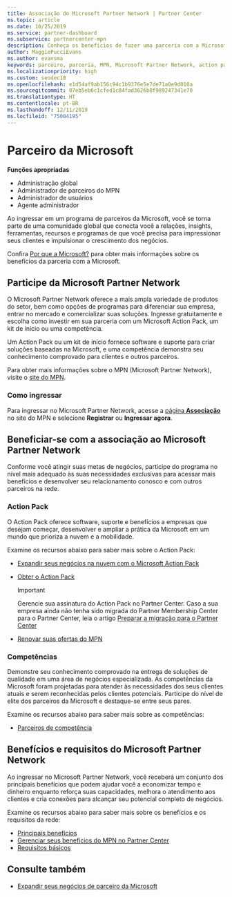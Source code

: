 ```yaml
---
title: Associação do Microsoft Partner Network | Partner Center
ms.topic: article
ms.date: 10/25/2019
ms.service: partner-dashboard
ms.subservice: partnercenter-mpn
description: Conheça os benefícios de fazer uma parceria com a Microsoft, incluindo as competências do Microsoft Action Pack e as opções de programas para diferenciar sua empresa, comercializar e vender suas soluções.
author: MaggiePucciEvans
ms.author: evansma
keywords: parceiro, parceria, MPN, Microsoft Partner Network, action pack, MAPS, assinatura do action pack, benefícios, benefícios do MPN, associação, silver, gold, competências
ms.localizationpriority: high
ms.custom: seodec18
ms.openlocfilehash: e1d54af9ab156c94c1b9376e5e7de71a0e9d010a
ms.sourcegitcommit: 07eb5eb6c1cfed1c84fad3626b8f989247341e70
ms.translationtype: HT
ms.contentlocale: pt-BR
ms.lasthandoff: 12/11/2019
ms.locfileid: "75004195"
---
```

# <a name="partner-with-microsoft"></a>Parceiro da Microsoft

**Funções apropriadas**
-   Administração global
-   Administrador de parceiros do MPN
-   Administrador de usuários
-   Agente administrador

Ao ingressar em um programa de parceiros da Microsoft, você se torna parte de uma comunidade global que conecta você a relações, insights, ferramentas, recursos e programas de que você precisa para impressionar seus clientes e impulsionar o crescimento dos negócios.

Confira [Por que a Microsoft?](https://partner.microsoft.com/business-opportunities/why-microsoft) para obter mais informações sobre os benefícios da parceria com a Microsoft. 

## <a name="join-the-microsoft-partner-network"></a>Participe da Microsoft Partner Network

<!-- 12/5/18 The content below was copied and pasted directly from the Membership page of the MPN site (https://partner.microsoft.com/membership)-->

O Microsoft Partner Network oferece a mais ampla variedade de produtos do setor, bem como opções de programas para diferenciar sua empresa, entrar no mercado e comercializar suas soluções. Ingresse gratuitamente e escolha como investir em sua parceria com um Microsoft Action Pack, um kit de início ou uma competência.

Um Action Pack ou um kit de início fornece software e suporte para criar soluções baseadas na Microsoft, e uma competência demonstra seu conhecimento comprovado para clientes e outros parceiros.

Para obter mais informações sobre o MPN (Microsoft Partner Network), visite o [site do MPN](https://partner.microsoft.com/commercial).

### <a name="how-to-join"></a>Como ingressar

Para ingressar no Microsoft Partner Network, acesse a [página **Associação**](https://partner.microsoft.com/membership) no site do MPN e selecione **Registrar** ou **Ingressar agora**.

## <a name="make-the-microsoft-partner-network-membership-work-for-you"></a>Beneficiar-se com a associação ao Microsoft Partner Network

<!-- 10/25/2019 The content below content from the Membership pages of the MPN site (https://partner.microsoft.com/membership) and additional updated content.-->

Conforme você atingir suas metas de negócios, participe do programa no nível mais adequado às suas necessidades exclusivas para acessar mais benefícios e desenvolver seu relacionamento conosco e com outros parceiros na rede.

### <a name="action-pack"></a>Action Pack

O Action Pack oferece software, suporte e benefícios a empresas que desejam começar, desenvolver e ampliar a prática da Microsoft em um mundo que prioriza a nuvem e a mobilidade. 

Examine os recursos abaixo para saber mais sobre o Action Pack:

- [Expandir seus negócios na nuvem com o Microsoft Action Pack](https://partner.microsoft.com/membership/action-pack)

- [Obter o Action Pack](mpn-get-action-pack.md)
  
    >[!IMPORTANT]
    >Gerencie sua assinatura do Action Pack no Partner Center. Caso a sua empresa ainda não tenha sido migrada do Partner Membership Center para o Partner Center, leia o artigo [Preparar a migração para o Partner Center](prepare-pmc-pc-migration.md)  

- [Renovar suas ofertas do MPN](renew-mpn-offers.md)

### <a name="competencies"></a>Competências

Demonstre seu conhecimento comprovado na entrega de soluções de qualidade em uma área de negócios especializada. As competências da Microsoft foram projetadas para atender às necessidades dos seus clientes atuais e serem reconhecidas pelos clientes potenciais. Participe do nível de elite dos parceiros da Microsoft e destaque-se entre seus pares.

Examine os recursos abaixo para saber mais sobre as competências:

- [Parceiros de competência](https://partner.microsoft.com/membership/competencies)

## <a name="microsoft-partner-network-benefits-and-requirements"></a>Benefícios e requisitos do Microsoft Partner Network

Ao ingressar no Microsoft Partner Network, você receberá um conjunto dos principais benefícios que podem ajudar você a economizar tempo e dinheiro enquanto reforça suas capacidades, melhora o atendimento aos clientes e cria conexões para alcançar seu potencial completo de negócios.

Examine os recursos abaixo para saber mais sobre os benefícios e os requisitos da rede:

- [Principais benefícios](https://partner.microsoft.com/membership/core-benefits#simple-tab-content-1)
- [Gerenciar seus benefícios do MPN no Partner Center](manage-your-partner-network-benefits.md)
- [Requisitos básicos](https://partner.microsoft.com/membership/core-benefits#simple-tab-content-2)

## <a name="see-also"></a>Consulte também
- [Expandir seus negócios de parceiro da Microsoft](grow-your-business.md)
